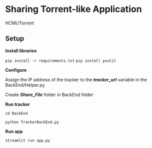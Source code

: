 # Sharing Torrent-like Application
HCMUTorrent

## Setup
**Install libraries**

`pip install -r requirements.txt`
`pip install psutil`

**Configure**

Assign the IP address of the tracker to the ***tracker_url*** variable in the BackEnd/Helper.py

Create ***Share_File*** folder in BackEnd folder

**Run tracker**

`cd BackEnd`

`python TrackerBackEnd.py`

**Run app**

`streamlit run app.py`
